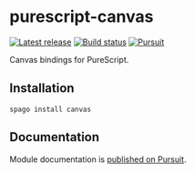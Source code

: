 # purescript-canvas

[![Latest release](http://img.shields.io/github/release/purescript-web/purescript-canvas.svg)](https://github.com/purescript-web/purescript-canvas/releases)
[![Build status](https://github.com/purescript/purescript-canvas/workflows/CI/badge.svg?branch=master)](https://github.com/purescript/purescript-canvas/actions?query=workflow%3ACI+branch%3Amaster)
[![Pursuit](https://pursuit.purescript.org/packages/purescript-canvas/badge)](https://pursuit.purescript.org/packages/purescript-canvas)

Canvas bindings for PureScript.

## Installation

```
spago install canvas
```

## Documentation

Module documentation is [published on Pursuit](http://pursuit.purescript.org/packages/purescript-canvas).
